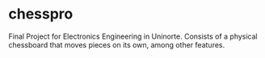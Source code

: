 # chesspro

Final Project for Electronics Engineering in Uninorte. Consists of a physical chessboard that moves pieces on its own, among other features.